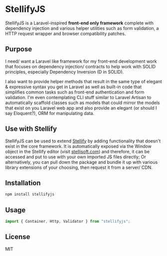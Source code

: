 # StellifyJS

StellifyJS is a Laravel-inspired **front-end only framework** complete with dependency injection and various helper utilities such as form validation, a HTTP request wrapper and browser compatibility patches. 

## Purpose

I need/ want a Laravel like framework for my front-end development work that focuses on dependency injection/ contracts to help work with SOLID principles, especially Dependency Inversion (D in SOLID).

I also want to provide helper methods that result in the same type of elegant & expressive syntax you get in Laravel as well as built-in code that simplifies common tasks such as front-end authentication and form validation. I'm even contemplating CLI stuff similar to Laravel Artisan to automatically scaffold classes such as models that could mirror the models that exist on you Laravel web app and also provide an elegant (or should I say Eloquent?), ORM for manipulating data.


## Use with Stellify

StellifyJS can be used to extend [Stellify](https://github.com/Stellify-Software-Ltd/stellify) by adding functionality that doesn't exist in the core framework. It is automatically exposed via the Window object in the Stellify editor (visit [stellisoft.com](https://stellisoft.com)) and therefore, it can be accessed and put to use with your own imported JS files directly; Or alternatively, you can pull down the package and bundle it up with various library extensions of your choosing, then request it from a server/ CDN.

## Installation
```sh
npm install stellifyjs
```

## Usage
```js
import { Container, Http, Validator } from "stellifyjs";
```

## License
MIT
